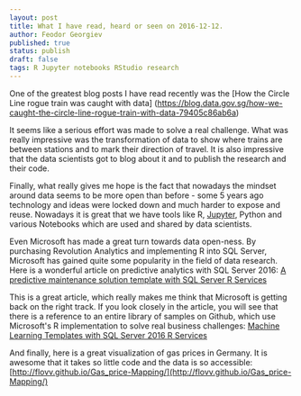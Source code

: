 ```yaml
---
layout: post
title: What I have read, heard or seen on 2016-12-12.
author: Feodor Georgiev
published: true
status: publish
draft: false
tags: R Jupyter notebooks RStudio research
---
```

 
One of the greatest blog posts I have read recently was the [How the Circle Line rogue train was caught with data] (https://blog.data.gov.sg/how-we-caught-the-circle-line-rogue-train-with-data-79405c86ab6a)
 
It seems like a serious effort was made to solve a real challenge. What was really impressive was the transformation of data to show where trains are between stations and to mark their direction of travel. It is also impressive that the data scientists got to blog about it and to publish the research and their code. 
 
Finally, what really gives me hope is the fact that nowadays the mindset around data seems to be more open than before - some 5 years ago technology and ideas were locked down and much harder to expose and reuse. Nowadays it is great that we have tools like R, [Jupyter](http://jupyter.org/), Python and various Notebooks which are used and shared by data scientists. 
 
Even Microsoft has made a great turn towards data open-ness. By purchasing Revolution Analytics and implementing R into SQL Server, Microsoft has gained quite some popularity in the field of data research. Here is a wonderful article on predictive analytics with SQL Server 2016: [A predictive maintenance solution template with SQL Server R Services](http://blog.revolutionanalytics.com/2016/09/r-services-maintenance.html)
 
This is a great article, which really makes me think that Microsoft is getting back on the right track. If you look closely in the article, you will see that there is a reference to an entire library of samples on Github, which use Microsoft's R implementation to solve real business challenges: [Machine Learning Templates with SQL Server 2016 R Services](https://github.com/Microsoft/SQL-Server-R-Services-Samples)
 
And finally, here is a great visualization of gas prices in Germany. It is awesome that it takes so little code and the data is so accessible: [http://flovv.github.io/Gas_price-Mapping/](http://flovv.github.io/Gas_price-Mapping/)
 
 
